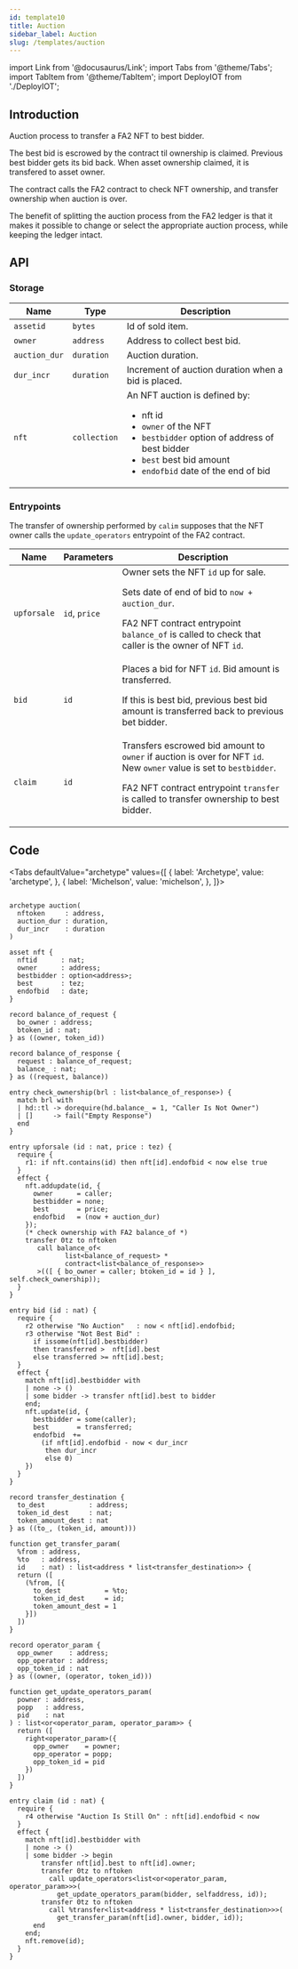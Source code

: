 ```yaml
---
id: template10
title: Auction
sidebar_label: Auction
slug: /templates/auction
---
```

import Link from '@docusaurus/Link';
import Tabs from '@theme/Tabs';
import TabItem from '@theme/TabItem';
import DeployIOT from './DeployIOT';

## Introduction

Auction process to transfer a <Link to='/docs/templates/nft'>FA2 NFT</Link> to best bidder.

The best bid is escrowed by the contract til ownership is claimed. Previous best bidder gets its bid back. When asset ownership claimed, it is transfered to asset owner.

The contract calls the FA2 contract to check NFT ownership, and transfer ownership when auction is over.

The benefit of splitting the auction process from the FA2 ledger is that it makes it possible to change or select the appropriate auction process, while keeping the ledger intact.
## API

### Storage

| Name | Type | Description |
| -- | -- | -- |
| `assetid` | `bytes` | Id of sold item. |
| `owner` | `address` | Address to collect best bid. |
| `auction_dur` | `duration` | Auction duration. |
| `dur_incr` | `duration` | Increment of auction duration when a bid is placed. |
| `nft` | `collection` | An NFT auction is defined by:<ul><li>nft id</li><li>`owner` of the NFT</li><li>`bestbidder` option of address of best bidder</li><li>`best` best bid amount</li><li>`endofbid` date of the end of bid</li></ul> |

### Entrypoints

The transfer of ownership performed by `calim` supposes that the NFT owner calls the `update_operators` entrypoint of the <Link to='/docs/templates/nft'>FA2 contract</Link>.

| Name | Parameters | Description |
| -- | -- | -- |
| `upforsale` | `id`, `price` | Owner sets the NFT `id` up for sale. <p />Sets date of end of bid to `now + auction_dur`. <p />FA2 NFT contract entrypoint `balance_of` is called to check that caller is the owner of NFT `id`. |
| `bid` | `id` | Places a bid for NFT `id`. Bid amount is transferred. <p />If this is best bid, previous best bid amount is transferred back to previous bet bidder. |
| `claim` | `id`| Transfers escrowed bid amount to `owner` if auction is over for NFT `id`. New `owner` value is set to `bestbidder`.<p />FA2 NFT contract entrypoint `transfer` is called to transfer ownership to best bidder. |

## Code

<Tabs
  defaultValue="archetype"
  values={[
    { label: 'Archetype', value: 'archetype', },
    { label: 'Michelson', value: 'michelson', },
  ]}>

<TabItem value="archetype">

```archetype title="auction.arl"

archetype auction(
  nftoken     : address,
  auction_dur : duration,
  dur_incr    : duration
)

asset nft {
  nftid      : nat;
  owner      : address;
  bestbidder : option<address>;
  best       : tez;
  endofbid   : date;
}

record balance_of_request {
  bo_owner : address;
  btoken_id : nat;
} as ((owner, token_id))

record balance_of_response {
  request : balance_of_request;
  balance_ : nat;
} as ((request, balance))

entry check_ownership(brl : list<balance_of_response>) {
  match brl with
  | hd::tl -> dorequire(hd.balance_ = 1, "Caller Is Not Owner")
  | []     -> fail("Empty Response")
  end
}

entry upforsale (id : nat, price : tez) {
  require {
    r1: if nft.contains(id) then nft[id].endofbid < now else true
  }
  effect {
    nft.addupdate(id, {
      owner      = caller;
      bestbidder = none;
      best       = price;
      endofbid   = (now + auction_dur)
    });
    (* check ownership with FA2 balance_of *)
    transfer 0tz to nftoken
       call balance_of<
              list<balance_of_request> *
              contract<list<balance_of_response>>
       >(([ { bo_owner = caller; btoken_id = id } ], self.check_ownership));
  }
}

entry bid (id : nat) {
  require {
    r2 otherwise "No Auction"   : now < nft[id].endofbid;
    r3 otherwise "Not Best Bid" :
      if issome(nft[id].bestbidder)
      then transferred >  nft[id].best
      else transferred >= nft[id].best;
  }
  effect {
    match nft[id].bestbidder with
    | none -> ()
    | some bidder -> transfer nft[id].best to bidder
    end;
    nft.update(id, {
      bestbidder = some(caller);
      best       = transferred;
      endofbid  +=
        (if nft[id].endofbid - now < dur_incr
         then dur_incr
         else 0)
    })
  }
}

record transfer_destination {
  to_dest           : address;
  token_id_dest     : nat;
  token_amount_dest : nat
} as ((to_, (token_id, amount)))

function get_transfer_param(
  %from : address,
  %to   : address,
  id    : nat) : list<address * list<transfer_destination>> {
  return ([
    (%from, [{
      to_dest           = %to;
      token_id_dest     = id;
      token_amount_dest = 1
    }])
  ])
}

record operator_param {
  opp_owner    : address;
  opp_operator : address;
  opp_token_id : nat
} as ((owner, (operator, token_id)))

function get_update_operators_param(
  powner : address,
  popp   : address,
  pid    : nat
) : list<or<operator_param, operator_param>> {
  return ([
    right<operator_param>({
      opp_owner    = powner;
      opp_operator = popp;
      opp_token_id = pid
    })
  ])
}

entry claim (id : nat) {
  require {
    r4 otherwise "Auction Is Still On" : nft[id].endofbid < now
  }
  effect {
    match nft[id].bestbidder with
    | none -> ()
    | some bidder -> begin
        transfer nft[id].best to nft[id].owner;
        transfer 0tz to nftoken
          call update_operators<list<or<operator_param, operator_param>>>(
            get_update_operators_param(bidder, selfaddress, id));
        transfer 0tz to nftoken
          call %transfer<list<address * list<transfer_destination>>>(
            get_transfer_param(nft[id].owner, bidder, id));
      end
    end;
    nft.remove(id);
  }
}
```

</TabItem>

<TabItem value="michelson">

```js

```

</TabItem>

</Tabs>
